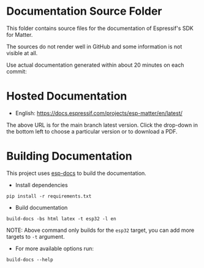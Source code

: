 # Documentation Source Folder

This folder contains source files for the documentation of Espressif's SDK for Matter.

The sources do not render well in GitHub and some information is not visible at all.

Use actual documentation generated within about 20 minutes on each commit:

# Hosted Documentation

* English: https://docs.espressif.com/projects/esp-matter/en/latest/

The above URL is for the main branch latest version. Click the drop-down in the bottom left to choose a particular version or to download a PDF.

# Building Documentation

This project uses [esp-docs](https://docs.espressif.com/projects/esp-docs/en/latest/index.html) to build the documentation.

- Install dependencies
```
pip install -r requirements.txt
```

- Build documentation
```
build-docs -bs html latex -t esp32 -l en
```
NOTE: Above command only builds for the `esp32` target, you can add more targets to `-t` argument.

- For more available options run:
```
build-docs --help
```
